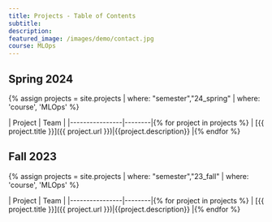 ```yaml
---
title: Projects - Table of Contents
subtitle: 
description: 
featured_image: /images/demo/contact.jpg
course: MLOps
---
```


<!-- {% assign terms = site.projects_toc_mlops %}

| Semester | Course |
|--------|----------|{% for term in terms %}
| [{{ term.title }}]({{ term.url }}) | {{ term.course }} |{% endfor %} -->

## Spring 2024

{% assign projects = site.projects | where: "semester","24_spring"  | where: 'course', 'MLOps' %}

| Project | Team |
|----------------|--------|{% for project in projects %}
| [{{ project.title }}]({{ project.url }})|{{project.description}} |{% endfor %}

## Fall 2023

{% assign projects = site.projects | where: "semester","23_fall"  | where: 'course', 'MLOps' %}

| Project | Team |
|----------------|--------|{% for project in projects %}
| [{{ project.title }}]({{ project.url }})|{{project.description}} |{% endfor %}